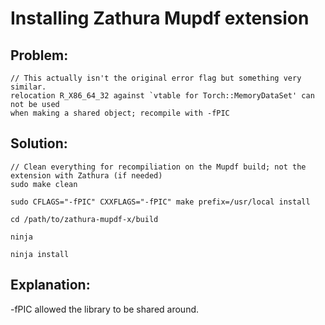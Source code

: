 # Installing Zathura Mupdf extension
## Problem:
```
// This actually isn't the original error flag but something very similar.
relocation R_X86_64_32 against `vtable for Torch::MemoryDataSet' can not be used 
when making a shared object; recompile with -fPIC
```
## Solution:
```
// Clean everything for recompiliation on the Mupdf build; not the extension with Zathura (if needed)
sudo make clean

sudo CFLAGS="-fPIC" CXXFLAGS="-fPIC" make prefix=/usr/local install 

cd /path/to/zathura-mupdf-x/build

ninja 

ninja install
```

## Explanation:
-fPIC allowed the library to be shared around.
